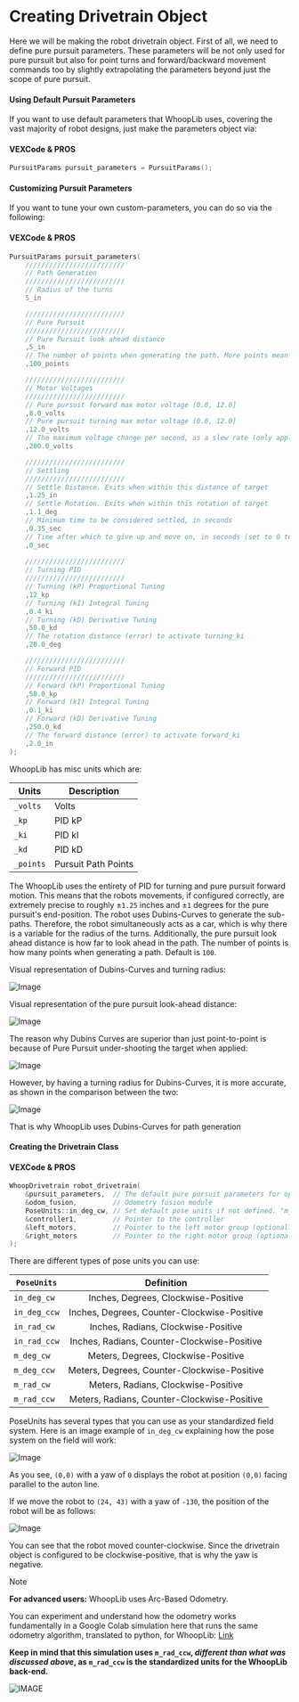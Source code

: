 # Creating Drivetrain Object

Here we will be making the robot drivetrain object. First of all, we need to define pure pursuit parameters. These parameters will be not only used for pure pursuit but also for point turns and forward/backward movement commands too by slightly extrapolating the parameters beyond just the scope of pure pursuit.

<!-- tabs:start -->

#### **Using Default Pursuit Parameters**


If you want to use default parameters that WhoopLib uses, covering the vast majority of robot designs, just make the parameters object via:

<!-- tabs:start -->

#### **VEXCode & PROS**

```cpp
PursuitParams pursuit_parameters = PursuitParams();
```

<!-- tabs:end -->

#### **Customizing Pursuit Parameters**

If you want to tune your own custom-parameters, you can do so via the following:

<!-- tabs:start -->

#### **VEXCode & PROS**

```cpp
PursuitParams pursuit_parameters(
    /////////////////////////
    // Path Generation
    /////////////////////////
    // Radius of the turns
    5_in 

    /////////////////////////
    // Pure Pursuit
    /////////////////////////
    // Pure Pursuit look ahead distance
    ,5_in
    // The number of points when generating the path. More points mean higher detail of the path, but at a higher computational cost
    ,100_points 

    /////////////////////////
    // Motor Voltages
    /////////////////////////
    // Pure pursuit forward max motor voltage (0.0, 12.0]
    ,8.0_volts
    // Pure pursuit turning max motor voltage (0.0, 12.0]
    ,12.0_volts
    // The maximum voltage change per second, as a slew rate (only applies speeding up)
    ,200.0_volts

    /////////////////////////
    // Settling
    /////////////////////////
    // Settle Distance. Exits when within this distance of target
    ,1.25_in
    // Settle Rotation. Exits when within this rotation of target
    ,1.1_deg
    // Minimum time to be considered settled, in seconds
    ,0.35_sec
    // Time after which to give up and move on, in seconds (set to 0 to disable)
    ,0_sec
    
    /////////////////////////
    // Turning PID
    /////////////////////////
    // Turning (kP) Proportional Tuning
    ,12_kp
    // Turning (kI) Integral Tuning
    ,0.4_ki
    // Turning (kD) Derivative Tuning
    ,50.0_kd
    // The rotation distance (error) to activate turning_ki
    ,20.0_deg

    /////////////////////////
    // Forward PID
    /////////////////////////
    // Forward (kP) Proportional Tuning
    ,50.0_kp
    // Forward (kI) Integral Tuning
    ,0.1_ki
    // Forward (kD) Derivative Tuning
    ,250.0_kd
    // The forward distance (error) to activate forward_ki
    ,2.0_in
);
```

<!-- tabs:end -->

WhoopLib has misc units which are:

| Units | Description |
| --- | --- |
| `_volts` | Volts |
| `_kp` | PID kP |
| `_ki` | PID kI |
| `_kd` | PID kD |
| `_points` | Pursuit Path Points |

The WhoopLib uses the entirety of PID for turning and pure pursuit forward motion. This means that the robots movements, if configured correctly, are extremely precise to roughly ±```1.25``` inches and ±```1``` degrees for the pure pursuit's end-position. The robot uses Dubins-Curves to generate the sub-paths. Therefore, the robot simultaneously acts as a car, which is why there is a variable for the radius of the turns. Additionally, the pure pursuit look ahead distance is how far to look ahead in the path. The number of points is how many points when generating a path. Default is ```100```.

Visual representation of Dubins-Curves and turning radius:

![Image](../images/Dubins.png)

Visual representation of the pure pursuit look-ahead distance:

![Image](../images/PurePursuit.png)

The reason why Dubins Curves are superior than just point-to-point is because of Pure Pursuit under-shooting the target when applied:

![Image](../images/PurePursuitP2P.png)

However, by having a turning radius for Dubins-Curves, it is more accurate, as shown in the comparison between the two:

![Image](../images/DubinsvsEuclidian.png)

That is why WhoopLib uses Dubins-Curves for path generation

<!-- tabs:end -->

#### Creating the Drivetrain Class

<!-- tabs:start -->

#### **VEXCode & PROS**

```cpp
WhoopDrivetrain robot_drivetrain(
    &pursuit_parameters,  // The default pure pursuit parameters for operating the robot in autonomous
    &odom_fusion,         // Odometry fusion module
    PoseUnits::in_deg_cw, // Set default pose units if not defined. "m_deg_cw" means "meters, degrees, clockwise-positive yaw", "in_deg_ccw" means "inches, degrees, counter-clockwise-positive yaw", and so forth.
    &controller1,         // Pointer to the controller
    &left_motors,         // Pointer to the left motor group (optionally can be a list of motors as well)
    &right_motors         // Pointer to the right motor group (optionally can be a list of motors as well)
);
```

<!-- tabs:end -->

There are different types of pose units you can use:

| ```PoseUnits```     | Definition | 
|----------|:--------:|
| ```in_deg_cw```    | Inches, Degrees, Clockwise-Positive     |
| ```in_deg_ccw```    | Inches, Degrees, Counter-Clockwise-Positive     |
| ```in_rad_cw```    | Inches, Radians, Clockwise-Positive     |
| ```in_rad_ccw```    | Inches, Radians, Counter-Clockwise-Positive     |
| ```m_deg_cw```    | Meters, Degrees, Clockwise-Positive     |
| ```m_deg_ccw```    | Meters, Degrees, Counter-Clockwise-Positive     |
| ```m_rad_cw```    | Meters, Radians, Clockwise-Positive     |
| ```m_rad_ccw```    | Meters, Radians, Counter-Clockwise-Positive     |

PoseUnits has several types that you can use as your standardized field system. Here is an image example of ```in_deg_cw``` explaining how the pose system on the field will work:

![Image](../images/OdomUnits.png)

As you see, ```(0,0)``` with a yaw of ```0``` displays the robot at position ```(0,0)``` facing parallel to the auton line.

If we move the robot to ```(24, 43)``` with a yaw of ```-130```, the position of the robot will be as follows:

![Image](../images/OdomUnitsExample.png)

You can see that the robot moved counter-clockwise. Since the drivetrain object is configured to be clockwise-positive, that is why the yaw is negative.

> [!NOTE]
> **For advanced users:**
> WhoopLib uses Arc-Based Odometry.
>
> You can experiment and understand how the odometry works fundamentally in a Google Colab simulation here that runs the same odometry algorithm, translated to python, for WhoopLib: [Link](https://colab.research.google.com/drive/1I8B1reBHYpIm5ouvHNZfJpyALnaH1iP1?usp=sharing#scrollTo=Fkxq6NiFp4v2)
>
> **Keep in mind that this simulation uses `m_rad_ccw`, _different than what was discussed above_, as `m_rad_ccw` is the standardized units for the WhoopLib back-end.**
>
> ![IMAGE](../images/trajectory.gif)